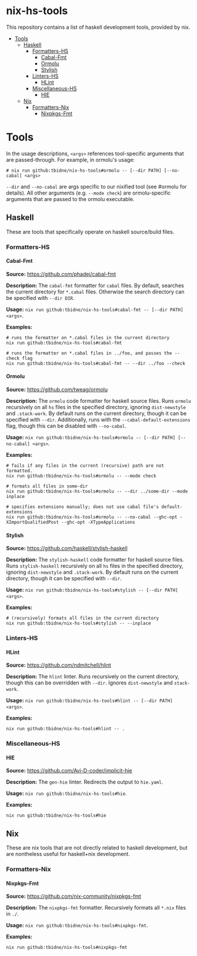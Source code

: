 # nix-hs-tools

This repository contains a list of haskell development tools, provided by nix.

- [Tools](#tools)
  - [Haskell](#haskell)
    - [Formatters-HS](#formatters-hs)
      - [Cabal-Fmt](#cabal-fmt)
      - [Ormolu](#ormolu)
      - [Stylish](#stylish)
    - [Linters-HS](#linters-hs)
      - [HLint](#hlint)
    - [Miscellaneous-HS](#miscellaneous-hs)
      - [HIE](#hie)
  - [Nix](#nix)
    - [Formatters-Nix](#formatters-nix)
      - [Nixpkgs-Fmt](#nixpkgs-fmt)

# Tools

In the usage descriptions, `<args>` references tool-specific arguments that are passed-through. For example, in ormolu's usage:

```
# nix run github:tbidne/nix-hs-tools#ormolu -- [--dir PATH] [--no-cabal] <args>
```

`--dir` and `--no-cabal` are args specific to our nixified tool (see #ormolu for details). All other arguments (e.g. `--mode check`) are ormolu-specific arguments that are passed to the ormolu executable.

## Haskell

These are tools that specifically operate on haskell source/build files.

### Formatters-HS

#### Cabal-Fmt

**Source:** https://github.com/phadej/cabal-fmt

**Description:** The `cabal-fmt` formatter for `cabal` files. By default, searches the current directory for `*.cabal` files. Otherwise the search directory can be specified with `--dir DIR`.

**Usage:** `nix run github:tbidne/nix-hs-tools#cabal-fmt -- [--dir PATH] <args>`.

**Examples:**

```
# runs the formatter on *.cabal files in the current directory
nix run github:tbidne/nix-hs-tools#cabal-fmt

# runs the formatter on *.cabal files in ../foo, and passes the --check flag
nix run github:tbidne/nix-hs-tools#cabal-fmt -- --dir ../foo --check
```

#### Ormolu

**Source:** https://github.com/tweag/ormolu

**Description:** The `ormolu` code formatter for haskell source files. Runs `ormolu` recursively on all `hs` files in the specified directory, ignoring `dist-newstyle` and `.stack-work`. By default runs on the current directory, though it can be specified with `--dir`. Additionally, runs with the `--cabal-default-extensions` flag, though this can be disabled with `--no-cabal`.

**Usage:** `nix run github:tbidne/nix-hs-tools#ormolu -- [--dir PATH] [--no-cabal] <args>`.

**Examples:**

```
# fails if any files in the current (recursive) path are not formatted.
nix run github:tbidne/nix-hs-tools#ormolu -- --mode check

# formats all files in some-dir
nix run github:tbidne/nix-hs-tools#ormolu -- --dir ../some-dir --mode inplace

# specifies extensions manually; does not use cabal file's default-extensions
nix run github:tbidne/nix-hs-tools#ormolu -- --no-cabal --ghc-opt -XImportQualifiedPost --ghc-opt -XTypeApplications
```

#### Stylish

**Source:** https://github.com/haskell/stylish-haskell

**Description:** The `stylish-haskell` code formatter for haskell source files. Runs `stylish-haskell` recursively on all `hs` files in the specified directory, ignoring `dist-newstyle` and `.stack-work`. By default runs on the current directory, though it can be specified with `--dir`.

**Usage:** `nix run github:tbidne/nix-hs-tools#stylish -- [--dir PATH] <args>`.

**Examples:**

```
# (recursively) formats all files in the current directory
nix run github:tbidne/nix-hs-tools#stylish -- --inplace
```

### Linters-HS

#### HLint

**Source:** https://github.com/ndmitchell/hlint

**Description:** The `hlint` linter. Runs recursively on the current directory, though this can be overridden with `--dir`. Ignores `dist-newstyle` and `stack-work`.

**Usage:** `nix run github:tbidne/nix-hs-tools#hlint -- [--dir PATH] <args>`.

**Examples:**

```
nix run github:tbidne/nix-hs-tools#hlint -- .
```

### Miscellaneous-HS

#### HIE

**Source:** https://github.com/Avi-D-coder/implicit-hie

**Description:** The `gen-hie` linter. Redirects the output to `hie.yaml`.

**Usage:** `nix run github:tbidne/nix-hs-tools#hie`.

**Examples:**

```
nix run github:tbidne/nix-hs-tools#hie
```

## Nix

These are nix tools that are not directly related to haskell development, but are nontheless useful for haskell+nix development.

### Formatters-Nix

#### Nixpkgs-Fmt

**Source:** https://github.com/nix-community/nixpkgs-fmt

**Description:** The `nixpkgs-fmt` formatter. Recursively formats all `*.nix` files in `./`.

**Usage:** `nix run github:tbidne/nix-hs-tools#nixpkgs-fmt`.

**Examples:**

```
nix run github:tbidne/nix-hs-tools#nixpkgs-fmt
```

